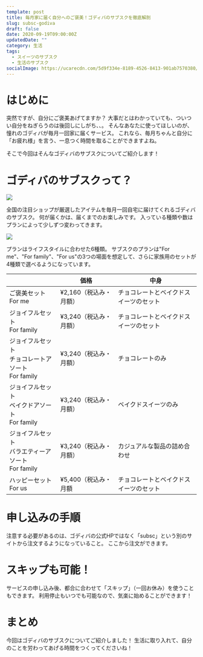 ```yaml
---
template: post
title: 毎月家に届く自分へのご褒美！ゴディバのサブスクを徹底解剖
slug: subsc-godiva
draft: false
date: 2020-09-19T09:00:00Z
updatedDate: ""
category: 生活
tags:
  - スイーツのサブスク
  - 生活のサブスク
socialImage: https://ucarecdn.com/5d9f334e-8189-4526-8413-901ab7570380/
---
```


# はじめに
突然ですが、自分にご褒美あげてますか？
大事だとはわかっていても、ついつい自分をねぎらうのは後回しにしがち、、。
そんなあなたに使ってほしいのが、憧れのゴディバが毎月一回家に届くサービス。
これなら、毎月ちゃんと自分に「お疲れ様」を言う、一息つく時間を取ることができますよね。

そこで今回はそんなゴディバのサブスクについてご紹介します！

# ゴディバのサブスクって？
![](https://ucarecdn.com/965d1d4d-a3a2-432a-acf0-8928b50728cf/S__4202504.jpg)

全国の注目ショップが厳選したアイテムを毎月一回自宅に届けてくれるゴディバのサブスク。
何が届くかは、届くまでのお楽しみです。
入っている種類や数はプランによって少しずつ変わってきます。

![](https://ucarecdn.com/66c102a1-9a0d-4dd4-a8c6-d427d062f10b/S__4202505.jpg)

プランはライフスタイルに合わせた6種類。
サブスクのプランは"For me"、"For family"、"For us"の3つの場面を想定して、さらに家族用のセットが4種類で選べるようになっています。

|  | 価格 | 中身 |
| --- | --- | --- |
| ご褒美セット<br>For me | ¥2,160（税込み・月額） | チョコレートとベイクドスイーツのセット |
| ジョイフルセット<br>For family | ¥3,240（税込み・月額） | チョコレートとベイクドスイーツのセット |
| ジョイフルセット<br>チョコレートアソート<br>For family | ¥3,240（税込み・月額） | チョコレートのみ |
| ジョイフルセット<br>ベイクドアソート<br>For family | ¥3,240（税込み・月額） | ベイクドスイーツのみ |
| ジョイフルセット<br>バラエティーアソート<br>For family | ¥3,240（税込み・月額） | カジュアルな製品の詰め合わせ |
| ハッピーセット<br>For us | ¥5,400（税込み・月額 | チョコレートとベイクドスイーツのセット |


# 申し込みの手順

注意する必要があるのは、ゴディバの公式HPではなく「subsc」という別のサイトから注文するようになっていること。
ここから注文ができます。

# スキップも可能！

サービスの申し込み後、都合に合わせて「スキップ」（一回お休み）を使うこともできます。
利用停止もいつでも可能なので、気楽に始めることができます！

# まとめ
今回はゴディバのサブスクについてご紹介しました！
生活に取り入れて、自分のことを労わってあげる時間をつくってくださいね！

